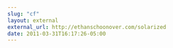 ```yaml
---
slug: "cf"
layout: external
external_url: http://ethanschoonover.com/solarized
date: 2011-03-31T16:17:26-05:00
---
```


